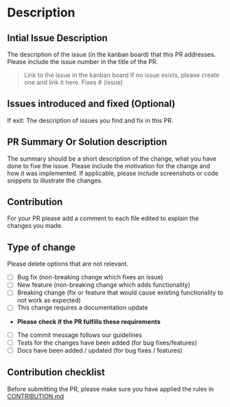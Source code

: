 # Description

## Intial Issue Description

The description of the issue (in the kanban board) that this PR addresses. Please include the issue number in the title of the PR.

> Link to the issue in the kanban board
> If no issue exists, please create one and link it here.
Fixes # (issue)

## Issues introduced and fixed (Optional)

If exit: The description of issues you find and fix in this PR.

## PR Summary Or Solution description

The summary should be a short description of the change, what you have done to fixe the issue. Please include the motivation for the change and how it was implemented. If applicable, please include screenshots or code snippets to illustrate the changes.

## Contribution

For your PR please add a comment to each file edited to explain the changes you made.

## Type of change

Please delete options that are not relevant.

- [ ] Bug fix (non-breaking change which fixes an issue)
- [ ] New feature (non-breaking change which adds functionality)
- [ ] Breaking change (fix or feature that would cause existing functionality to not work as expected)
- [ ] This change requires a documentation update

- **Please check if the PR fulfills these requirements**

- [ ] The commit message follows our guidelines
- [ ] Tests for the changes have been added (for bug fixes/features)
- [ ] Docs have been added / updated (for bug fixes / features)

## Contribution checklist

Before submitting the PR, please make sure you have applied the rules in [CONTRIBUTION.md](./../CONTRIBUTION.md)

